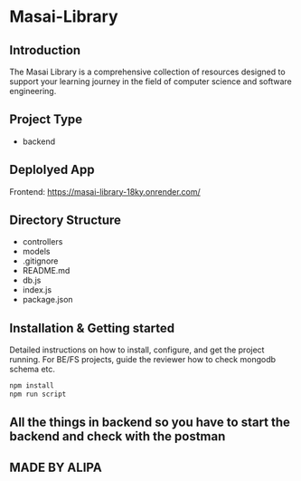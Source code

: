 # Masai-Library


## Introduction
The Masai Library is a comprehensive collection of resources designed to support your learning journey in the field of computer science and software engineering. 
## Project Type
 - backend

## Deplolyed App
Frontend: https://masai-library-18ky.onrender.com/

## Directory Structure
- controllers
- models
- .gitignore
- README.md
- db.js
- index.js
- package.json


## Installation & Getting started
Detailed instructions on how to install, configure, and get the project running. For BE/FS projects, guide the reviewer how to check mongodb schema etc.

```bash
npm install 
npm run script
```
## All the things in backend so you have to start the backend and check with the postman 
## MADE BY ALIPA 
